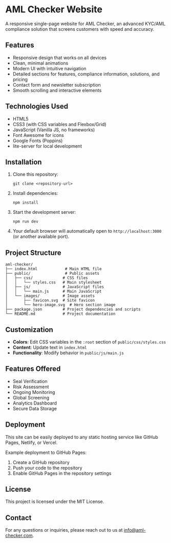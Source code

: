 # AML Checker Website

A responsive single-page website for AML Checker, an advanced KYC/AML compliance solution that screens customers with speed and accuracy.

## Features

- Responsive design that works on all devices
- Clean, minimal animations
- Modern UI with intuitive navigation
- Detailed sections for features, compliance information, solutions, and pricing
- Contact form and newsletter subscription
- Smooth scrolling and interactive elements

## Technologies Used

- HTML5
- CSS3 (with CSS variables and Flexbox/Grid)
- JavaScript (Vanilla JS, no frameworks)
- Font Awesome for icons
- Google Fonts (Poppins)
- lite-server for local development

## Installation

1. Clone this repository:
   ```
   git clone <repository-url>
   ```

2. Install dependencies:
   ```
   npm install
   ```

3. Start the development server:
   ```
   npm run dev
   ```

4. Your default browser will automatically open to `http://localhost:3000` (or another available port).

## Project Structure

```
aml-checker/
├── index.html            # Main HTML file
├── public/               # Public assets
│   ├── css/             # CSS files
│   │   └── styles.css   # Main stylesheet
│   ├── js/              # JavaScript files
│   │   └── main.js      # Main JavaScript
│   └── images/          # Image assets
│       ├── favicon.svg  # Site favicon
│       └── hero-image.svg  # Hero section image
├── package.json         # Project dependencies and scripts
└── README.md            # Project documentation
```

## Customization

- **Colors**: Edit CSS variables in the `:root` section of `public/css/styles.css`
- **Content**: Update text in `index.html`
- **Functionality**: Modify behavior in `public/js/main.js`

## Features Offered

- Seal Verification
- Risk Assessment
- Ongoing Monitoring
- Global Screening
- Analytics Dashboard
- Secure Data Storage

## Deployment

This site can be easily deployed to any static hosting service like GitHub Pages, Netlify, or Vercel.

Example deployment to GitHub Pages:

1. Create a GitHub repository
2. Push your code to the repository
3. Enable GitHub Pages in the repository settings

## License

This project is licensed under the MIT License.

## Contact

For any questions or inquiries, please reach out to us at info@aml-checker.com. 